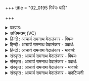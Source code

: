 +++
title = "02_0195 गिर्वणः पाहि"

+++
<details><summary>पदपाठः</summary>

गि꣡र्व꣢꣯णः। गिः। व꣣नः। पाहि꣢। नः꣣। सुत꣢म्। म꣡धोः꣢꣯। धा꣡रा꣢꣯भिः। अ꣣ज्यसे। इ꣡न्द्र꣢꣯। त्वा꣡दा꣢꣯तम्। त्वा। दा꣣तम्। इ꣢त्। य꣡शः꣢꣯। १९५।
</details>

<details><summary>अधिमन्त्रम् (VC)</summary>

- इन्द्रः
- विश्वामित्रो गाथिनः
- गायत्री
- षड्जः
- ऐन्द्रं काण्डम्
</details>

<details><summary>हिन्दी : आचार्य रामनाथ वेदालंकार - विषयः</summary>

अगले मन्त्र में इन्द्र नाम से परमात्मा और गुरु से प्रार्थना की गयी है।
</details>

<details><summary>हिन्दी : आचार्य रामनाथ वेदालंकार - पदार्थः</summary>

पदार्थान्वय -  हे (गिर्वणः) स्तुतिवाणियों व आदरवचनों से सेवनीय वा याचनीय परमात्मन् अथवा आचार्यप्रवर ! आप (नः) हमारे (सुतम्) अर्जित ज्ञानरस की अर्थात् विविध विद्याओं के विज्ञान की (पाहि) रक्षा कीजिए। आप (मधोः) मधुर ज्ञानराशि की (धाराभिः) धाराओं से (अज्यसे) सिक्त है। (इन्द्र) हे ज्ञानैश्वर्य से सम्पन्न परमात्मन् वा आचार्यप्रवर ! (त्वादातम्) आपके द्वारा शोधित, शोधन द्वारा धवलीकृत (इत्) ही (यशः) विविध विद्याओं एवं सदाचार से समुत्पन्न कीर्ति, हमें प्राप्त हो। अथवा, हे परमात्मन् अथवा आचार्यप्रवर ! (यशः) तप, ब्रह्मचर्य, विद्वत्ता, व्रतपालन आदि से उत्पन्न होनेवाली कीर्ति (त्वादातम् इत्) आपके द्वारा ही हमें दातव्य है ॥२॥ इस मन्त्र में श्लेषालङ्कार है ॥२॥
</details>

<details><summary>हिन्दी : आचार्य रामनाथ वेदालंकार - भावार्थः</summary>

भावार्थ -  गुरुकुल में अध्ययन कर रहे शिष्य आचार्य से प्रार्थना करते हैं कि हे आचार्यप्रवर ! आप अगाध पाण्डित्य के खजाने और शिक्षणकला में परम प्रवीण हैं। आप भ्रान्ति, अपूर्णता आदि दोषों से रहित स्वच्छ ज्ञान हमारे अन्दर प्रवाहित कीजिए और उसे स्थिर कर दीजिए। तभी हमारा उज्ज्वल यश सर्वत्र फैलेगा। सम्पूर्ण विद्याओं से भासित, स्वच्छ ज्ञान की निधि परमात्मा से भी वैसी ही प्रार्थना की गयी है। वही यश वस्तुतः यश है, जो परमात्मा के आशीर्वाद से धवल हुआ हो ॥२॥
</details>

<details><summary>संस्कृत : आचार्य रामनाथ वेदालंकार - विषयः</summary>

अथेन्द्रनाम्ना परमात्मा गुरुश्च प्रार्थ्यते।
</details>

<details><summary>संस्कृत : आचार्य रामनाथ वेदालंकार - पदार्थः</summary>

पदार्थान्वय -  हे (गिर्वणः२) गीर्भिः स्तुतिवाग्भिः आदरवचनैर्वा वननीय संसेव्य याचनीय वा परमात्मन् आचार्य वा ! त्वम् (नः) अस्माकम् (सुतम्) अभिषुतम् अर्जितं ज्ञानरसं विविधविद्याविज्ञानम् (पाहि) रक्ष। त्वम् (मधोः) मधुरस्य ज्ञानराशेः (धाराभिः) प्रवाहैः (अज्यसे) संसिक्तोऽसि, अगाधज्ञानविज्ञानराशेः सागरोऽसीत्यर्थः। अज गतिक्षेपणयोः। गतिरत्र संसेचनमभिप्रेतम्। (इन्द्र) हे ज्ञानैश्वर्यवन् परमात्मन् आचार्य वा ! (त्वादातम्) त्वया दातं शोधितं, संशोध्य धवलीकृतम्। दातम् इति दैप् शोधने धातोर्निष्ठायां रूपम्। ततो युष्मद्दातपदयोः समासः। (इत्) एव (यशः) विविधविद्यासदाचरणसमुत्पन्नं कीर्तिजातम् नः अस्तु इति शेषः। यद्वा, हे परमात्मन् आचार्यप्रवर वा ! (यशः) तपोब्रह्मचर्यवैदुष्यव्रतपालनादिजन्यं कीर्तिजातम् (त्वादातम्३ इत्) त्वयैव दातव्यमस्ति, तत् त्वं देहीत्यर्थः। त्वादातम् त्वया दातव्यम् इति निरुक्तम्। ४।४ ॥२॥४ अत्र श्लेषालङ्कारः ॥२॥
</details>

<details><summary>संस्कृत : आचार्य रामनाथ वेदालंकार - भावार्थः</summary>

भावार्थ -  गुरुकुलेऽधीयानाश्छात्रा आचार्यं प्रार्थयन्ते यद् भो आचार्यप्रवर ! त्वमगाधपाण्डित्यनिधिः शिक्षणकलायां च परमप्रवीणोऽसि। भ्रान्त्यपूर्णतादिदोषैर्निर्मुक्तं स्वच्छं ज्ञानमस्मदभ्यन्तरे प्रवाहय, स्थिरं च कुरु। तदैवास्माकं धवलं यशः सर्वत्र प्रसरिष्यति। तथैव समग्रविद्याविद्योतितः स्वच्छज्ञाननिधिः परमात्मापि प्रार्थ्यते। तदेव यशो वस्तुतत्वेन यशोऽस्ति यत् परमात्मन आशीर्वादेन धवलितं भवति ॥२॥
</details>

<details><summary>संस्कृत : आचार्य रामनाथ वेदालंकार - पादटिप्पनी</summary>

टिप्पनी -   १. ऋ० ३।४०।६, अथ० २०।६।६। २. द्रष्टव्यम्—१६५ संख्यकमन्त्रस्य भाष्यम्। ३. त्वादातम् त्वया दत्तम्—इति वि०, भ०। त्वया शोधितं विशदीकृतम्—इति सा०। ४. ऋग्भाष्ये दयानन्दर्षिणाऽयं मन्त्रो राजप्रजापक्षे व्याख्यातः।
</details>